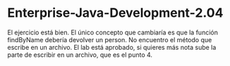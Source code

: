 # Enterprise-Java-Development-2.04
El ejercicio está bien. El único concepto que cambiaría es que la función findByName debería devolver un person. 
No encuentro el método que escribe en un archivo. El lab está aprobado, si quieres más nota sube la parte de escribir en un archivo, que es el punto 4. 
